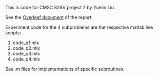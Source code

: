 This is code for CMSC 828V project 2 by Yuelin Liu.

See the [Overleaf document](https://www.overleaf.com/project/5f96362682891f00010f4e45) of the report.

Experiment code for the 4 subproblems are the respective matlab live scripts:
1. code_q1.mlx
2. code_q2.mlx
3. code_q3.mlx
4. code_q4.mlx

See .m files for implementations of specific subroutines.
